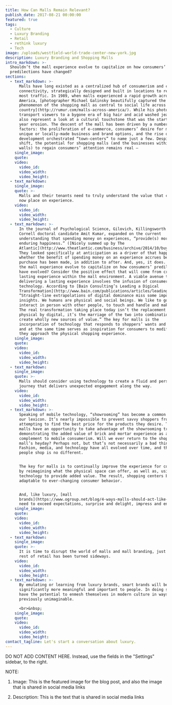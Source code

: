 ```yaml
---
title: How Can Malls Remain Relevant?
publish_date: 2017-08-21 00:00:00
featured: true
tags:
  - Culture
  - Luxury Branding
  - Retail
  - rethink luxury
  - Tech
image: /uploads/westfield-world-trade-center-new-york.jpg
description: Luxury Branding and Shopping Malls
intro_markdown: >-
  Shouldn’t the mall experience evolve to capitalize on how consumers’
  predilections have changed?
sections:
  - text_markdown: >-
      Malls have long existed as a centralized hub of consumerism and cultural
      connectivity, strategically designed and built in locations to receive the
      most traffic. In 1989, when malls experienced a rapid growth across
      America, [photographer Michael Galinsky beautifully captured the cultural
      phenomenon of the shopping mall as central to social life across the
      country](http://rumur.com/malls-across-america/). While his photos now
      transport viewers to a bygone era of big hair and acid washed jeans, they
      also represent a look at a cultural touchstone that was the start of a 30
      year erosion. The descent of the mall has been driven by a number of
      factors: the proliferation of e-commerce, consumers’ desire for more
      unique or locally-made business and brand options, and the rise of
      development orchestrated “town-centers” to name just a few. Despite this
      shift, the potential for shopping malls (and the businesses within their
      walls) to regain consumers’ attention remains real –
    single_image:
    quote:
    video:
      video_id:
      video_width:
      video_height:
  - text_markdown:
    single_image:
    quote: >-
      Malls and their tenants need to truly understand the value that consumers
      now place on experience.
    video:
      video_id:
      video_width:
      video_height:
  - text_markdown: >-
      In the journal of Psychological Science, Gilovich, Killingsworth and
      Cornell doctoral candidate Amit Kumar, expanded on the current
      understanding that spending money on experiences, “provide(s) more
      enduring happiness.” ([Nicely summed up by The
      Atlantic](http://www.theatlantic.com/business/archive/2014/10/buy-experiences/381132/))
      They looked specifically at anticipation as a driver of that happiness;
      whether the benefit of spending money on an experience accrues before the
      purchase has been made, in addition to after. And, yes, it does. Shouldn’t
      the mall experience evolve to capitalize on how consumers’ predilections
      have evolved? Consider the positive effect that will come from creating a
      lasting experience within the mall environment. A viable avenue toward
      delivering a lasting experience involves the infusion of consumer-friendly
      technology. According to [Bain Consulting’s Leading a Digical
      Transformation](http://www.bain.com/publications/articles/leading-a-digical-transformation.aspx),
      “Straight-line extrapolations of digital dominance miss some important
      insights. We humans are physical and social beings. We like to go out, to
      interact in person with other people, to touch and handle and make things.
      The real transformation taking place today isn’t the replacement of
      physical by digital, it’s the marriage of the two into combinations that
      create wholly new sources of value.” The key for malls is the
      incorporation of technology that responds to shoppers’ wants and needs,
      and at the same time serves as inspiration for consumers to modify how
      they approach the physical shopping experience.
    single_image:
    quote:
    video:
      video_id:
      video_width:
      video_height:
  - text_markdown:
    single_image:
    quote: >-
      Malls should consider using technology to create a fluid and personalized
      journey that delivers unexpected engagement along the way.
    video:
      video_id:
      video_width:
      video_height:
  - text_markdown: >-
      Speaking of mobile technology, “showrooming” has become a common part of
      our lexicon. It’s nearly impossible to prevent savvy shoppers from
      attempting to find the best price for the products they desire. That said,
      malls have an opportunity to take advantage of the showrooming trend by
      demonstrating the added value of brick and mortar experience as a
      complement to mobile consumerism. Will we ever return to the shopping
      mall’s heyday? Perhaps not, but that’s not necessarily a bad thing.
      Fashion, media, and technology have all evolved over time, and the way
      people shop is no different.


      The key for malls is to continually improve the experience for consumers
      by reimagining what the physical space can offer, as well as, using
      technology to provide added value. The result, shopping centers become
      adaptable to ever-changing consumer behavior.


      And, like luxury, [mall
      brands](https://www.ogroup.net/blog/4-ways-malls-should-act-like-luxury-brands/)
      need to exceed expectations, surprise and delight, impress and engage.
    single_image:
    quote:
    video:
      video_id:
      video_width:
      video_height:
  - text_markdown:
    single_image:
    quote: >-
      It is time to disrupt the world of malls and mall branding, just as the
      rest of retail has been turned sideways.
    video:
      video_id:
      video_width:
      video_height:
  - text_markdown: >-
      By emulating or learning from luxury brands, smart brands will become
      significantly more meaningful and important to people. In doing so, they
      have the potential to enmesh themselves in modern culture in ways
      previously unimaginable.

      <br>&nbsp;
    single_image:
    quote:
    video:
      video_id:
      video_width:
      video_height:
contact_tagline: Let's start a conversation about luxury.
---
```



DO NOT ADD CONTENT HERE. Instead, use the fields in the "Settings" sidebar, to the right.

NOTE:

1. Image: This is the featured image for the blog post, and also the image that is shared in social media links

2. Description: This is the text that is shared in social media links